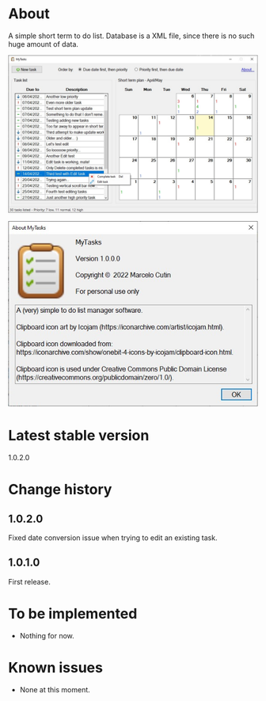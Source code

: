 # About

A simple short term to do list. Database is a XML file, since there is no such huge amount of data.

![Example screenshot](Assets/Example.jpg)

![About dialog box screenshot](Assets/About.jpg)

# Latest stable version

1.0.2.0

# Change history

## 1.0.2.0

Fixed date conversion issue when trying to edit an existing task.

## 1.0.1.0

First release.

# To be implemented

* Nothing for now.

# Known issues

* None at this moment.
